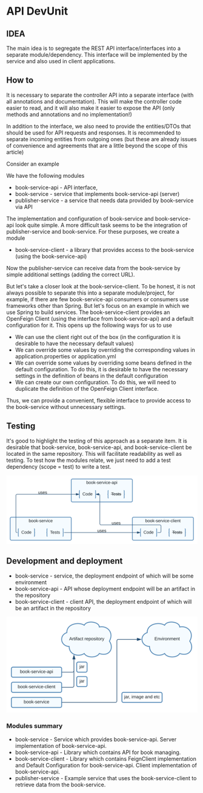 # API DevUnit

## IDEA

The main idea is to segregate the REST API interface/interfaces into a separate module/dependency. This interface will be implemented by the service and also used in client applications.

## How to

It is necessary to separate the controller API into a separate interface (with all annotations and documentation). This will make the controller code easier to read, and it will also make it easier to expose the API (only methods and annotations and no implementation!)

In addition to the interface, we also need to provide the entities/DTOs that should be used for API requests and responses. It is recommended to separate incoming entities from outgoing ones (but these are already issues of convenience and agreements that are a little beyond the scope of this article)

Consider an example

We have the following modules

- book-service-api - API interface,
- book-service - service that implements book-service-api (server)
- publisher-service - a service that needs data provided by book-service via API

The implementation and configuration of book-service and book-service-api look quite simple. A more difficult task seems to be the integration of publisher-service and book-service. For these purposes, we create a module

- book-service-client - a library that provides access to the book-service (using the book-service-api)

Now the publisher-service can receive data from the book-service by simple additional settings (adding the correct URL).

But let's take a closer look at the book-service-client. To be honest, it is not always possible to separate this into a separate module/project, for example, if there are few book-service-api consumers or consumers use frameworks other than Spring. But let's focus on an example in which we use Spring to build services. The book-service-client provides an OpenFeign Client (using the interface from book-service-api) and a default configuration for it. This opens up the following ways for us to use

- We can use the client right out of the box (in the configuration it is desirable to have the necessary default values)
- We can override some values by overriding the corresponding values in application.properties or application.yml
- We can override some values by overriding some beans defined in the default configuration. To do this, it is desirable to have the necessary settings in the definition of beans in the default configuration
- We can create our own configuration. To do this, we will need to duplicate the definition of the OpenFeign Client interface.

Thus, we can provide a convenient, flexible interface to provide access to the book-service without unnecessary settings.

## Testing

It's good to highlight the testing of this approach as a separate item. It is desirable that book-service, book-service-api, and book-service-client be located in the same repository. This will facilitate readability as well as testing. To test how the modules relate, we just need to add a test dependency (scope = test) to write a test.

![Testing](/docs/testing.svg?raw=true "Testing")

## Development and deployment

- book-service - service, the deployment endpoint of which will be some environment
- book-service-api - API whose deployment endpoint will be an artifact in the repository
- book-service-client - client API, the deployment endpoint of which will be an artifact in the repository

![CI CD](/docs/ci_cd.svg?raw=true "CI CD")

### Modules summary

- book-service - Service which provides book-service-api. Server implementation of book-service-api.
- book-service-api - Library which contains API for book managing.
- book-service-client - Library which contains FeignClient implementation and Default Configuration for book-service-api. Client implementation of book-service-api.
- publisher-service - Example service that uses the book-service-client to retrieve data from the book-service.
